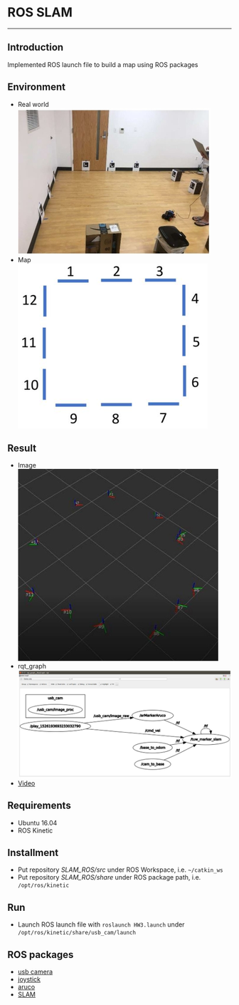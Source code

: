 # **ROS SLAM** #
- - -
## **Introduction** ##
Implemented ROS launch file to build a map using ROS packages

## **Environment** ##
* Real world  
![Alt text](img/Environment1.jpg)
* Map  
![Alt text](img/Environment2.JPG)

## **Result** ##
* Image  
![Alt text](img/Result1.jpg)
* rqt_graph
![Alt text](img/rqt_graph.JPG)
* [Video](https://youtu.be/bA_MkM1NLRY)

## **Requirements** ##
* Ubuntu 16.04
* ROS Kinetic

## **Installment** ##
* Put repository *SLAM_ROS/src* under ROS Workspace, i.e. ```~/catkin_ws```
* Put repository *SLAM_ROS/share* under ROS package path, i.e. ```/opt/ros/kinetic```

## **Run** ##
* Launch ROS launch file with ```roslaunch HW3.launch``` under ```/opt/ros/kinetic/share/usb_cam/launch```

## **ROS packages** ##
* [usb camera](http://wiki.ros.org/usb_cam)
* [joystick](http://wiki.ros.org/joy)
* [aruco](http://wiki.ros.org/tuw_aruco)
* [SLAM](http://wiki.ros.org/tuw_marker_slam)